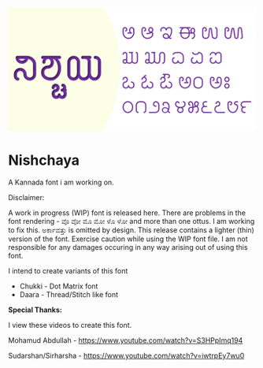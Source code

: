 ![Nishchaya Kannada font](https://github.com/kishorechan/Nishchaya/blob/main/Nishchaya%20Kannada%20Font.png)
# Nishchaya
A Kannada font i am working on. 

Disclaimer:

A work in progress (WIP) font is released here.  There are problems in the font rendering - ವೊ  ವೋ  ಮೊ  ಮೋ ಳೊ ಳೋ and more than one ottus.  I am working to fix this. ಅರ್ಕಾವತ್ತು is omitted by design. This release contains a lighter (thin) version of the font. Exercise caution while using the WIP font file.  I am not responsible for any damages occuring in any way arising out of using this font.

I intend to create variants of this font 
- Chukki - Dot Matrix font
- Daara - Thread/Stitch like font

**Special Thanks:**

I view these videos to create this font.

Mohamud Abdullah - https://www.youtube.com/watch?v=S3HPpImq194

Sudarshan/Sirharsha - https://www.youtube.com/watch?v=iwtrpEy7wu0



